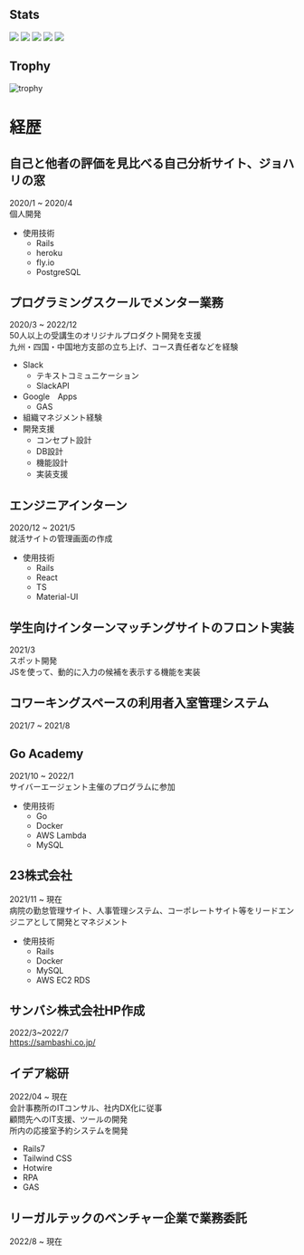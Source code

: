 ## Stats
![](http://github-profile-summary-cards.vercel.app/api/cards/profile-details?username=kakeruAoyama&theme=gruvbox)
![](http://github-profile-summary-cards.vercel.app/api/cards/repos-per-language?username=kakeruAoyama&theme=gruvbox)
![](http://github-profile-summary-cards.vercel.app/api/cards/most-commit-language?username=kakeruAoyama&theme=gruvbox)
![](http://github-profile-summary-cards.vercel.app/api/cards/stats?username=kakeruAoyama&theme=gruvbox)
![](http://github-profile-summary-cards.vercel.app/api/cards/productive-time?username=kakeruAoyama&theme=gruvbox&utcOffset=9)

## Trophy
![trophy](https://github-profile-trophy.vercel.app/?username=kakeruAoyama&theme=gruvbox)

# 経歴
## 自己と他者の評価を見比べる自己分析サイト、ジョハリの窓  
2020/1 ~ 2020/4  
個人開発  
- 使用技術
  - Rails
  - heroku
  - fly.io
  - PostgreSQL
  
## プログラミングスクールでメンター業務
2020/3 ~ 2022/12  
50人以上の受講生のオリジナルプロダクト開発を支援  
九州・四国・中国地方支部の立ち上げ、コース責任者などを経験  
- Slack
  - テキストコミュニケーション
  - SlackAPI
- Google　Apps
  - GAS
- 組織マネジメント経験
- 開発支援
  - コンセプト設計
  - DB設計
  - 機能設計
  - 実装支援
 
## エンジニアインターン
2020/12 ~ 2021/5  
就活サイトの管理画面の作成  
- 使用技術
    - Rails
    - React
    - TS
    - Material-UI

## 学生向けインターンマッチングサイトのフロント実装
2021/3  
スポット開発  
JSを使って、動的に入力の候補を表示する機能を実装

## コワーキングスペースの利用者入室管理システム
2021/7 ~ 2021/8

## Go Academy
2021/10 ~ 2022/1  
サイバーエージェント主催のプログラムに参加
- 使用技術
    - Go
    - Docker
    - AWS Lambda
    - MySQL

## 23株式会社
2021/11 ~ 現在  
病院の勤怠管理サイト、人事管理システム、コーポレートサイト等をリードエンジニアとして開発とマネジメント  
- 使用技術
    - Rails
    - Docker
    - MySQL
    - AWS EC2 RDS
 
## サンバシ株式会社HP作成
2022/3~2022/7  
https://sambashi.co.jp/

## イデア総研
2022/04 ~ 現在  
会計事務所のITコンサル、社内DX化に従事  
顧問先へのIT支援、ツールの開発  
所内の応接室予約システムを開発  
 - Rails7
 - Tailwind CSS
 - Hotwire
 - RPA
 - GAS

 
 ## リーガルテックのベンチャー企業で業務委託
 2022/8 ~ 現在  
